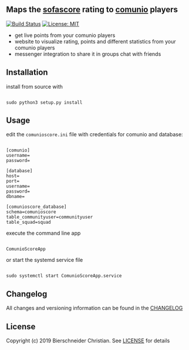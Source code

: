 ## Maps the [sofascore](https://www.sofascore.com/de/) rating to [comunio](https://www.comunio.de/home) players
[![Build Status](https://travis-ci.org/bierschi/ComunioScore.png?branch=master)](https://travis-ci.org/bierschi/ComunioScore) [![License: MIT](https://img.shields.io/badge/License-MIT-green.svg)](https://opensource.org/licenses/MIT)
- get live points from your comunio players
- website to visualize rating, points and different statistics from your comunio players
- messenger integration to share it in groups chat with friends

## Installation

install from source with
<pre><code>
sudo python3 setup.py install
</code></pre>

## Usage

edit the `comunioscore.ini` file with credentials for comunio and database:
<pre><code>
[comunio]
username=
password=

[database]
host=
port=
username=
password=
dbname=

[comunioscore_database]
schema=comunioscore
table_communityuser=communityuser
table_squad=squad
</code></pre>

execute the command line app
<pre><code>
ComunioScoreApp
</code></pre>

or start the systemd service file
<pre><code>
sudo systemctl start ComunioScoreApp.service
</code></pre>


## Changelog
All changes and versioning information can be found in the [CHANGELOG](https://github.com/bierschi/ComunioScore/blob/master/CHANGELOG.rst)

## License
Copyright (c) 2019 Bierschneider Christian. See [LICENSE](https://github.com/bierschi/ComunioScore/blob/master/LICENSE)
for details